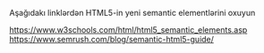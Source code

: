 Aşağıdakı linklərdən HTML5-in yeni semantic elementlərini oxuyun

https://www.w3schools.com/html/html5_semantic_elements.asp
https://www.semrush.com/blog/semantic-html5-guide/
